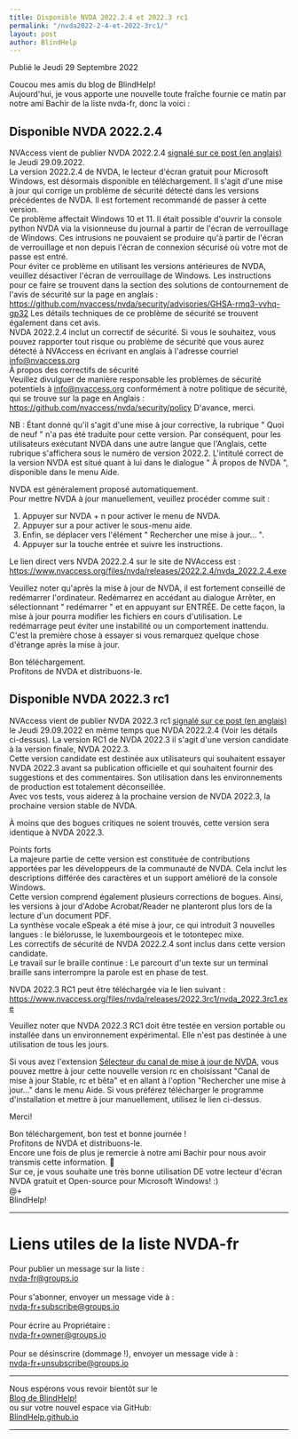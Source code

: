 ```yaml
---
title: Disponible NVDA 2022.2.4 et 2022.3 rc1
permalink: "/nvda2022-2-4-et-2022-3rc1/"
layout: post
author: BlindHelp
---
```


<footer>Publié le Jeudi 29 Septembre 2022</footer>


Coucou mes amis du blog de BlindHelp!    
Aujourd'hui, je vous apporte une nouvelle toute fraîche fournie ce matin par notre ami Bachir de la liste nvda-fr, donc la voici :    

## Disponible NVDA 2022.2.4
NVAccess vient de publier NVDA 2022.2.4 [signalé sur ce post (en anglais)](https://www.nvaccess.org/post/nvda-2022-2-4/) le Jeudi 29.09.2022.    
La version 2022.2.4 de NVDA, le lecteur d'écran gratuit pour Microsoft Windows, est désormais disponible en téléchargement. Il s'agit d'une mise à jour qui corrige un problème de sécurité détecté dans les versions précédentes de NVDA. Il est fortement recommandé de passer à cette version.    
Ce problème affectait Windows 10 et 11. Il était possible d'ouvrir la console python NVDA via la visionneuse du journal à partir de l'écran de verrouillage de Windows. Ces intrusions ne pouvaient se produire qu'à partir de l'écran de verrouillage et non depuis l'écran de connexion sécurisé où votre mot de passe est entré.    
Pour éviter ce problème en utilisant les versions antérieures de NVDA, veuillez désactiver l'écran de verrouillage de Windows. Les instructions pour ce faire se trouvent dans la section des solutions de contournement de l'avis de sécurité sur la page en anglais : <https://github.com/nvaccess/nvda/security/advisories/GHSA-rmq3-vvhq-gp32> Les détails techniques de ce problème de sécurité se trouvent également dans cet avis.    
NVDA 2022.2.4 inclut un correctif de sécurité. Si vous le souhaitez, vous pouvez rapporter tout risque ou problème de sécurité que vous aurez détecté à NVAccess en écrivant en anglais à l'adresse courriel [info@nvaccess.org](mailto:info@nvaccess.org)    
À propos des correctifs de sécurité    
Veuillez divulguer de manière responsable les problèmes de sécurité potentiels à [info@nvaccess.org](mailto:info@nvaccess.org) conformément à notre politique de sécurité, qui se trouve sur la page en Anglais : <https://github.com/nvaccess/nvda/security/policy> D'avance, merci.    

NB : Étant donné qu'il s'agit d'une mise à jour corrective, la rubrique " Quoi de neuf " n'a pas été traduite pour cette version. Par conséquent, pour les utilisateurs exécutant NVDA dans une autre langue que l'Anglais, cette rubrique s'affichera sous le numéro de version 2022.2. L'intitulé correct de la version NVDA est situé quant à lui dans le dialogue " À propos de NVDA ", disponible dans le menu Aide.    

NVDA est généralement proposé automatiquement.    
Pour mettre NVDA à jour manuellement, veuillez procéder comme suit :    

1. Appuyer sur NVDA + n pour activer le menu de NVDA. 
2. Appuyer sur a pour activer le sous-menu aide. 
3. Enfin, se déplacer vers l'élément " Rechercher une mise à jour... ". 
4. Appuyer sur la touche entrée et suivre les instructions.

Le lien direct vers NVDA 2022.2.4 sur le site de NVAccess est : <https://www.nvaccess.org/files/nvda/releases/2022.2.4/nvda_2022.2.4.exe>    

Veuillez noter qu'après la mise à jour de NVDA, il est fortement conseillé de redémarrer l'ordinateur. Redémarrez en accédant au dialogue Arrêter, en sélectionnant " redémarrer " et en appuyant sur ENTRÉE. De cette façon, la mise à jour pourra modifier les fichiers en cours d'utilisation. Le redémarrage peut éviter une instabilité ou un comportement inattendu. C'est la première chose à essayer si vous remarquez quelque chose d'étrange après la mise à jour.    

Bon téléchargement.    
Profitons de NVDA et distribuons-le.    

## Disponible NVDA 2022.3 rc1
NVAccess vient de publier NVDA 2022.3 rc1 [signalé sur ce post (en anglais)](https://www.nvaccess.org/post/nvda-2022-3rc1/) le Jeudi 29.09.2022 en même temps que NVDA 2022.2.4 (Voir les détails ci-dessus). La version RC1 de NVDA 2022.3 il s'agit d'une version candidate à la version finale, NVDA 2022.3.    
Cette version candidate est destinée aux utilisateurs qui souhaitent essayer NVDA 2022.3 avant sa publication officielle et qui souhaitent fournir des suggestions et des commentaires. Son utilisation dans les environnements de production est totalement déconseillée.    
Avec vos tests, vous aiderez à la prochaine version de NVDA 2022.3, la prochaine version stable de NVDA.    

À moins que des bogues critiques ne soient trouvés, cette version sera identique à NVDA 2022.3.    

Points forts    
La majeure partie de cette version est constituée de contributions apportées par les développeurs de la communauté de NVDA. Cela inclut les descriptions différée des caractères et un support amélioré de la console Windows.    
Cette version comprend également plusieurs corrections de bogues. Ainsi, les versions à jour d'Adobe Acrobat/Reader ne planteront plus lors de la lecture d'un document PDF.    
La synthèse vocale eSpeak a été mise à jour, ce qui introduit 3 nouvelles langues : le biélorusse, le luxembourgeois et le totontepec mixe.    
Les correctifs de sécurité de NVDA 2022.2.4 sont inclus dans cette version candidate.    
Le travail sur le braille continue : Le parcourt d'un texte sur un terminal braille sans interrompre la parole est en phase de test.    

NVDA 2022.3 RC1 peut être téléchargée via le lien suivant : <https://www.nvaccess.org/files/nvda/releases/2022.3rc1/nvda_2022.3rc1.exe>

Veuillez noter que NVDA 2022.3 RC1 doit être testée en version portable ou installée dans un environnement expérimental. Elle n'est pas destinée à une utilisation de tous les jours.    

Si vous avez l'extension [Sélecteur du canal de mise à jour de NVDA](https://blindhelp.github.io/updateChannel/), vous pouvez mettre à jour cette nouvelle version rc en choisissant "Canal de mise à jour Stable, rc et bêta" et en allant à l'option "Rechercher une mise à jour..." dans le menu Aide. Si vous préférez télécharger le programme d'installation et mettre à jour manuellement, utilisez le lien ci-dessus.

Merci!  

Bon téléchargement, bon test et bonne journée !    
Profitons de NVDA et distribuons-le.    
Encore une fois de plus je remercie à notre ami Bachir pour nous avoir transmis cette information. 🤝    
Sur ce, je vous souhaite une très bonne utilisation DE votre lecteur d'écran NVDA gratuit et Open-source pour Microsoft Windows! :)    
@+    
BlindHelp!    

---

# Liens utiles de la liste NVDA-fr #

Pour publier un message sur la liste :    
[nvda-fr@groups.io](mailto:nvda-fr@groups.io)    
<br>
Pour s'abonner, envoyer un message vide à :    
[nvda-fr+subscribe@groups.io](mailto:nvda-fr+subscribe@groups.io)    
<br>
Pour écrire au Propriétaire :    
[nvda-fr+owner@groups.io](mailto:nvda-fr+owner@groups.io)    
<br>
Pour se désinscrire (dommage !), envoyer un message vide à :    
[nvda-fr+unsubscribe@groups.io](mailto:nvda-fr+unsubscribe@groups.io)    

---

Nous espérons vous revoir bientôt sur le      
[Blog de BlindHelp!](http://blindhelp.blogspot.fr/)                    
ou sur  votre nouvel espace via GitHub:                     
[BlindHelp.github.io](https://blindhelp.github.io)                    

---